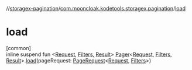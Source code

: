 //[storagex-pagination](../../index.md)/[com.mooncloak.kodetools.storagex.pagination](index.md)/[load](load.md)

# load

[common]\
inline suspend fun &lt;[Request](load.md), [Filters](load.md), [Result](load.md)&gt; [Pager](-pager/index.md)&lt;[Request](load.md), [Filters](load.md), [Result](load.md)&gt;.[load](load.md)(pageRequest: [PageRequest](-page-request/index.md)&lt;[Request](load.md), [Filters](load.md)&gt;)
